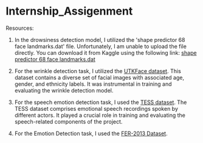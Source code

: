 # Internship_Assigenment

Resources:
1. In the drowsiness detection model, I utilized the 'shape predictor 68 face landmarks.dat' file. Unfortunately, I am unable to upload the file directly. You can download it from Kaggle using the following link: [shape predictor 68 face landmarks.dat](https://www.kaggle.com/datasets/sajikim/shape-predictor-68-face-landmarks)

2. For the wrinkle detection task, I utilized the [UTKFace dataset](https://www.kaggle.com/datasets/jangedoo/utkface-new). This dataset contains a diverse set of facial images with associated age, gender, and ethnicity labels. It was instrumental in training and evaluating the wrinkle detection model.

3. For the speech emotion detection task, I used the [TESS dataset](https://www.kaggle.com/ejlok1/toronto-emotional-speech-set-tess). The TESS dataset comprises emotional speech recordings spoken by different actors. It played a crucial role in training and evaluating the speech-related components of the project.

4. For the Emotion Detection task, I used the [FER-2013 Dataset](https://www.kaggle.com/datasets/msambare/fer2013).
